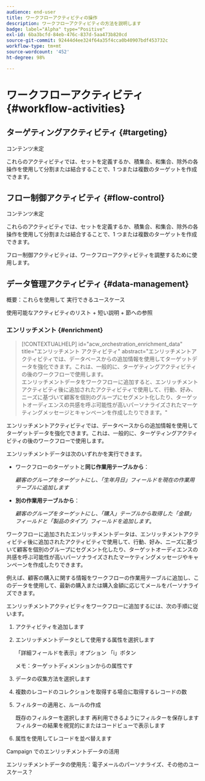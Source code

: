 ```yaml
---
audience: end-user
title: ワークフローアクティビティの操作
description: ワークフローアクティビティの方法を説明します
badge: label="Alpha" type="Positive"
exl-id: 6ba3bcfd-84eb-476c-837d-5aa473b820cd
source-git-commit: 92444d4ee324f64a35f4cca0b40907bdf453732c
workflow-type: tm+mt
source-wordcount: '452'
ht-degree: 98%

---
```



# ワークフローアクティビティ {#workflow-activities}

## ターゲティングアクティビティ {#targeting}

コンテンツ未定

<!--à reformuler-->これらのアクティビティでは、セットを定義するか、積集合、和集合、除外の各操作を使用して分割または結合することで、1 つまたは複数のターゲットを作成できます。


## フロー制御アクティビティ {#flow-control}

コンテンツ未定

<!--à reformuler-->これらのアクティビティでは、セットを定義するか、積集合、和集合、除外の各操作を使用して分割または結合することで、1 つまたは複数のターゲットを作成できます。

フロー制御アクティビティは、ワークフローアクティビティを調整するために使用します。

## データ管理アクティビティ {#data-management}

概要：これらを使用して
実行できるユースケース

使用可能なアクティビティのリスト + 短い説明 + 節への参照

### エンリッチメント {#enrichment}

>[!CONTEXTUALHELP]
>id="acw_orchestration_enrichment_data"
>title="エンリッチメント アクティビティ"
>abstract="エンリッチメントアクティビティでは、データベースからの追加情報を使用してターゲットデータを強化できます。これは、一般的に、ターゲティングアクティビティの後のワークフローで使用します。<br/>エンリッチメントデータをワークフローに追加すると、エンリッチメントアクティビティ後に追加されたアクティビティで使用して、行動、好み、ニーズに基づいて顧客を個別のグループにセグメント化したり、ターゲットオーディエンスの共感を呼ぶ可能性が高いパーソナライズされたマーケティングメッセージとキャンペーンを作成したりできます。"

エンリッチメントアクティビティでは、データベースからの追加情報を使用してターゲットデータを強化できます。これは、一般的に、ターゲティングアクティビティの後のワークフローで使用します。

エンリッチメントデータは次のいずれかを実行できます。

* ワークフローのターゲットと&#x200B;**同じ作業用テーブルから**：

   *顧客のグループをターゲットにし、「生年月日」フィールドを現在の作業用テーブルに追加します*

* **別の作業用テーブルから**：

   *顧客のグループをターゲットにし、「購入」テーブルから取得した「金額」フィールドと「製品のタイプ」フィールドを追加します*。

ワークフローに追加されたエンリッチメントデータは、エンリッチメントアクティビティ後に追加されたアクティビティで使用して、行動、好み、ニーズに基づいて顧客を個別のグループにセグメント化したり、ターゲットオーディエンスの共感を呼ぶ可能性が高いパーソナライズされたマーケティングメッセージやキャンペーンを作成したりできます。

例えば、顧客の購入に関する情報をワークフローの作業用テーブルに追加し、このデータを使用して、最新の購入または購入金額に応じてメールをパーソナライズできます。

エンリッチメントアクティビティをワークフローに追加するには、次の手順に従います。

1. アクティビティを追加します
1. エンリッチメントデータとして使用する属性を選択します

   「詳細フィールドを表示」オプション
「i」ボタン

   メモ：ターゲットディメンションからの属性です

1. データの収集方法を選択します
1. 複数のレコードのコレクションを取得する場合に取得するレコードの数
1. フィルターの適用と、ルールの作成

   既存のフィルターを選択します
再利用できるようにフィルターを保存します
フィルターの結果を視覚的にまたはコードビューで表示します

1. 属性を使用してレコードを並べ替えます

Campaign でのエンリッチメントデータの活用

エンリッチメントデータの使用先：電子メールのパーソナライズ、その他のユースケース？
